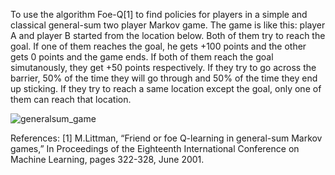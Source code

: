 To use the algorithm Foe-Q[1] to find policies for players in a simple and classical general-sum two player Markov game. 
The game is like this: player A and player B started from the location below. Both of them try to reach the goal. If one of them reaches the goal, he gets +100 points and the other gets 0 points and the game ends. If both of them reach the goal simutanously, they get +50 points respectively. If they try to go across the barrier, 50% of the time they will go through and 50% of the time they end up sticking. If they try to reach a same location except the goal, only one of them can reach that location. 

![generalsum_game](https://user-images.githubusercontent.com/46943187/79052843-3429ee80-7c07-11ea-9ce3-cad9bb49e43f.png)

References:
[1]	M.Littman, “Friend or foe Q-learning in general-sum Markov games,” In Proceedings of the Eighteenth International Conference on Machine Learning, pages 322-328, June 2001.
